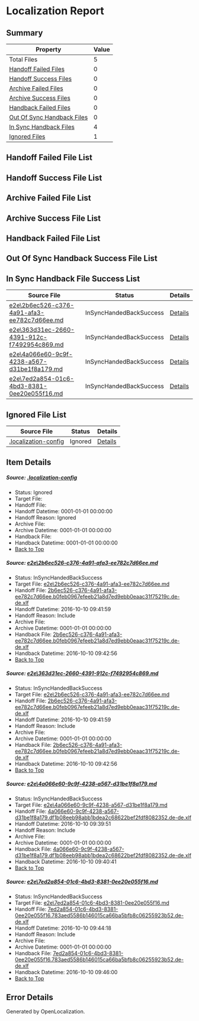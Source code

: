 # <a name='report-top'></a> Localization Report

## Summary
 Property | Value 
 -------- | ----- 
 Total Files | 5
[ Handoff Failed Files ](#handoff-failed-list)| 0
[ Handoff Success Files ](#handoff-success-list)| 0
[ Archive Failed Files ](#archive-failed-list)| 0
[ Archive Success Files ](#archive-success-list)| 0
[ Handback Failed Files ](#handback-failed-list)| 0
[ Out Of Sync Handback Files ](#outofsync-handback-success-list)| 0
[ In Sync Handback Files ](#insync-handback-success-list)| 4
[ Ignored Files ](#ignored-list)| 1

## <a name='handoff-failed-list'></a> Handoff Failed File List

## <a name='handoff-success-list'></a> Handoff Success File List

## <a name='archive-failed-list'></a> Archive Failed File List

## <a name='archive-success-list'></a> Archive Success File List

## <a name='handback-failed-list'></a> Handback Failed File List

## <a name='outofsync-handback-success-list'></a> Out Of Sync Handback Success File List

## <a name='insync-handback-success-list'></a> In Sync Handback File Success List
 Source File | Status | Details 
 ----------- | ------ | ------- 
 [e2e\2b6ec526-c376-4a91-afa3-ee782c7d66ee.md](https://github.com/OpenLocalizationTestOrg/ol-test0/blob/168d3bffa4d0f90cf88e9e1854397af940bae420/e2e/2b6ec526-c376-4a91-afa3-ee782c7d66ee.md) | InSyncHandedBackSuccess | [Details](#2888f681f5170923b7e000a76ac2cefe348905f51)
 [e2e\363d31ec-2660-4391-912c-f7492954c869.md](https://github.com/OpenLocalizationTestOrg/ol-test0/blob/cd053cd7d2bd96be91366e4b2bd5775b6a824fac/e2e/363d31ec-2660-4391-912c-f7492954c869.md) | InSyncHandedBackSuccess | [Details](#2888f681f5170923b7e000a76ac2cefe348905f52)
 [e2e\4a066e60-9c9f-4238-a567-d31be1f8a179.md](https://github.com/OpenLocalizationTestOrg/ol-test0/blob/9108888bc8dd83f0e9b793e8b2ab49342be8b2af/e2e/4a066e60-9c9f-4238-a567-d31be1f8a179.md) | InSyncHandedBackSuccess | [Details](#07d2820f998ed6b97744e3094912d70e92e38cd83)
 [e2e\7ed2a854-01c6-4bd3-8381-0ee20e055f16.md](https://github.com/OpenLocalizationTestOrg/ol-test0/blob/cd053cd7d2bd96be91366e4b2bd5775b6a824fac/e2e/7ed2a854-01c6-4bd3-8381-0ee20e055f16.md) | InSyncHandedBackSuccess | [Details](#245dbd7d34a99e771b3977656121b27d790f99ff4)

## <a name='ignored-list'></a> Ignored File List
 Source File | Status | Details 
 ----------- | ------ | ------- 
 [.localization-config](https://github.com/OpenLocalizationTestOrg/ol-test0/blob/cd053cd7d2bd96be91366e4b2bd5775b6a824fac/.localization-config) | Ignored | [Details](#c268a05ecaa7ec85942ed632c29928ee5bd6da8d0)

## Item Details
##### <a name='c268a05ecaa7ec85942ed632c29928ee5bd6da8d0'></a> Source: [.localization-config](https://github.com/OpenLocalizationTestOrg/ol-test0/blob/cd053cd7d2bd96be91366e4b2bd5775b6a824fac/.localization-config)
* Status: Ignored
* Target File: 
* Handoff File: 
* Handoff Datetime: 0001-01-01 00:00:00
* Handoff Reason: Ignored
* Archive File: 
* Archive Datetime: 0001-01-01 00:00:00
* Handback File: 
* Handback Datetime: 0001-01-01 00:00:00
* [Back to Top](#report-top)

##### <a name='2888f681f5170923b7e000a76ac2cefe348905f51'></a> Source: [e2e\2b6ec526-c376-4a91-afa3-ee782c7d66ee.md](https://github.com/OpenLocalizationTestOrg/ol-test0/blob/168d3bffa4d0f90cf88e9e1854397af940bae420/e2e/2b6ec526-c376-4a91-afa3-ee782c7d66ee.md)
* Status: InSyncHandedBackSuccess
* Target File: [e2e\2b6ec526-c376-4a91-afa3-ee782c7d66ee.md](https://github.com/OpenLocalizationTestOrg/ol-test0-dede/blob/9aacf9c89ae20633eef686ef768fe13e0d776538/e2e/2b6ec526-c376-4a91-afa3-ee782c7d66ee.md)
* Handoff File: [2b6ec526-c376-4a91-afa3-ee782c7d66ee.b0feb0967efeeb21a8d7ed9ebb0eaac31f75219c.de-de.xlf](https://github.com/OpenLocalizationTestOrg/ol-test0-handoff/blob/035592942efac8c15359520af3564f2b43c76ab6/ol-handoff/OpenLocalizationTestOrg/ol-test0-dede/qimu/ht/2b6ec526-c376-4a91-afa3-ee782c7d66ee.b0feb0967efeeb21a8d7ed9ebb0eaac31f75219c.de-de.xlf)
* Handoff Datetime: 2016-10-10 09:41:59
* Handoff Reason: Include
* Archive File: 
* Archive Datetime: 0001-01-01 00:00:00
* Handback File: [2b6ec526-c376-4a91-afa3-ee782c7d66ee.b0feb0967efeeb21a8d7ed9ebb0eaac31f75219c.de-de.xlf](https://github.com/OpenLocalizationTestOrg/ol-test0-handback/blob/872a88721c4bff52ca3b929f26ddb1189d846c14/ol-handback/OpenLocalizationTestOrg/ol-test0-dede/qimu/ht/2b6ec526-c376-4a91-afa3-ee782c7d66ee.b0feb0967efeeb21a8d7ed9ebb0eaac31f75219c.de-de.xlf)
* Handback Datetime: 2016-10-10 09:42:56
* [Back to Top](#report-top)

##### <a name='2888f681f5170923b7e000a76ac2cefe348905f52'></a> Source: [e2e\363d31ec-2660-4391-912c-f7492954c869.md](https://github.com/OpenLocalizationTestOrg/ol-test0/blob/cd053cd7d2bd96be91366e4b2bd5775b6a824fac/e2e/363d31ec-2660-4391-912c-f7492954c869.md)
* Status: InSyncHandedBackSuccess
* Target File: [e2e\2b6ec526-c376-4a91-afa3-ee782c7d66ee.md](https://github.com/OpenLocalizationTestOrg/ol-test0-dede/blob/9aacf9c89ae20633eef686ef768fe13e0d776538/e2e/2b6ec526-c376-4a91-afa3-ee782c7d66ee.md)
* Handoff File: [2b6ec526-c376-4a91-afa3-ee782c7d66ee.b0feb0967efeeb21a8d7ed9ebb0eaac31f75219c.de-de.xlf](https://github.com/OpenLocalizationTestOrg/ol-test0-handoff/blob/035592942efac8c15359520af3564f2b43c76ab6/ol-handoff/OpenLocalizationTestOrg/ol-test0-dede/qimu/ht/2b6ec526-c376-4a91-afa3-ee782c7d66ee.b0feb0967efeeb21a8d7ed9ebb0eaac31f75219c.de-de.xlf)
* Handoff Datetime: 2016-10-10 09:41:59
* Handoff Reason: Include
* Archive File: 
* Archive Datetime: 0001-01-01 00:00:00
* Handback File: [2b6ec526-c376-4a91-afa3-ee782c7d66ee.b0feb0967efeeb21a8d7ed9ebb0eaac31f75219c.de-de.xlf](https://github.com/OpenLocalizationTestOrg/ol-test0-handback/blob/872a88721c4bff52ca3b929f26ddb1189d846c14/ol-handback/OpenLocalizationTestOrg/ol-test0-dede/qimu/ht/2b6ec526-c376-4a91-afa3-ee782c7d66ee.b0feb0967efeeb21a8d7ed9ebb0eaac31f75219c.de-de.xlf)
* Handback Datetime: 2016-10-10 09:42:56
* [Back to Top](#report-top)

##### <a name='07d2820f998ed6b97744e3094912d70e92e38cd83'></a> Source: [e2e\4a066e60-9c9f-4238-a567-d31be1f8a179.md](https://github.com/OpenLocalizationTestOrg/ol-test0/blob/9108888bc8dd83f0e9b793e8b2ab49342be8b2af/e2e/4a066e60-9c9f-4238-a567-d31be1f8a179.md)
* Status: InSyncHandedBackSuccess
* Target File: [e2e\4a066e60-9c9f-4238-a567-d31be1f8a179.md](https://github.com/OpenLocalizationTestOrg/ol-test0-dede/blob/1e4e45d47d50a6ea980ac686370c77bf5eee4ab7/e2e/4a066e60-9c9f-4238-a567-d31be1f8a179.md)
* Handoff File: [4a066e60-9c9f-4238-a567-d31be1f8a179.df1b08eeb98abb1bdea2c68622bef2fdf8082352.de-de.xlf](https://github.com/OpenLocalizationTestOrg/ol-test0-handoff/blob/7149b2f0d643793aae74a793df0a1086397d4d8c/ol-handoff/OpenLocalizationTestOrg/ol-test0-dede/qimu/ht/4a066e60-9c9f-4238-a567-d31be1f8a179.df1b08eeb98abb1bdea2c68622bef2fdf8082352.de-de.xlf)
* Handoff Datetime: 2016-10-10 09:39:51
* Handoff Reason: Include
* Archive File: 
* Archive Datetime: 0001-01-01 00:00:00
* Handback File: [4a066e60-9c9f-4238-a567-d31be1f8a179.df1b08eeb98abb1bdea2c68622bef2fdf8082352.de-de.xlf](https://github.com/OpenLocalizationTestOrg/ol-test0-handback/blob/20969738e27cd40c22d9347d502cd6f1a5624d93/ol-handback/OpenLocalizationTestOrg/ol-test0-dede/qimu/ht/4a066e60-9c9f-4238-a567-d31be1f8a179.df1b08eeb98abb1bdea2c68622bef2fdf8082352.de-de.xlf)
* Handback Datetime: 2016-10-10 09:40:41
* [Back to Top](#report-top)

##### <a name='245dbd7d34a99e771b3977656121b27d790f99ff4'></a> Source: [e2e\7ed2a854-01c6-4bd3-8381-0ee20e055f16.md](https://github.com/OpenLocalizationTestOrg/ol-test0/blob/cd053cd7d2bd96be91366e4b2bd5775b6a824fac/e2e/7ed2a854-01c6-4bd3-8381-0ee20e055f16.md)
* Status: InSyncHandedBackSuccess
* Target File: [e2e\7ed2a854-01c6-4bd3-8381-0ee20e055f16.md](https://github.com/OpenLocalizationTestOrg/ol-test0-dede/blob/8c1cca26f5145bd27b2e7f3f0895911aaa0d7a5c/e2e/7ed2a854-01c6-4bd3-8381-0ee20e055f16.md)
* Handoff File: [7ed2a854-01c6-4bd3-8381-0ee20e055f16.783aed5586b146015ca66ba5bfb8c06255923b52.de-de.xlf](https://github.com/OpenLocalizationTestOrg/ol-test0-handoff/blob/cb879a495acdcf3fa96dbe9c1754e2b5723a3dfc/ol-handoff/OpenLocalizationTestOrg/ol-test0-dede/qimu/ht/7ed2a854-01c6-4bd3-8381-0ee20e055f16.783aed5586b146015ca66ba5bfb8c06255923b52.de-de.xlf)
* Handoff Datetime: 2016-10-10 09:44:18
* Handoff Reason: Include
* Archive File: 
* Archive Datetime: 0001-01-01 00:00:00
* Handback File: [7ed2a854-01c6-4bd3-8381-0ee20e055f16.783aed5586b146015ca66ba5bfb8c06255923b52.de-de.xlf](https://github.com/OpenLocalizationTestOrg/ol-test0-handback/blob/489ce51a96e2baec4e73d580e94028404ade110d/ol-handback/OpenLocalizationTestOrg/ol-test0-dede/qimu/ht/7ed2a854-01c6-4bd3-8381-0ee20e055f16.783aed5586b146015ca66ba5bfb8c06255923b52.de-de.xlf)
* Handback Datetime: 2016-10-10 09:46:00
* [Back to Top](#report-top)


## Error Details

Generated by OpenLocalization.
